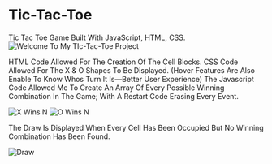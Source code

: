 # Tic-Tac-Toe
Tic Tac Toe Game Built With JavaScript, HTML, CSS. ![Welcome To My TIc-Tac-Toe Project](https://github.com/JosiasIsZero/Tic-Tac-Toe/assets/105129441/95a23f42-eaac-4a6b-be22-a4a3f37d0762)


HTML Code Allowed For The Creation Of The Cell Blocks.
CSS Code Allowed For The X & O Shapes To Be Displayed. (Hover Features Are Also Enable To Know Whos Turn It Is—Better User Experience)
The Javascript Code Allowed Me To Create An Array Of Every Possible Winning Combination In The Game; With A Restart Code Erasing Every Event.



![X Wins N](https://github.com/JosiasIsZero/Tic-Tac-Toe/assets/105129441/c89ded57-a69a-4897-a0af-fadfaa297b7f) 
![O Wins N](https://github.com/JosiasIsZero/Tic-Tac-Toe/assets/105129441/3ecaae7b-5b9a-431e-9fe7-f79f6c923e28)


The Draw Is Displayed When Every Cell Has Been Occupied But No Winning Combination Has Been Found.


![Draw](https://github.com/JosiasIsZero/Tic-Tac-Toe/assets/105129441/4b178951-eebe-4c7b-a8e7-5e16faa42708)
